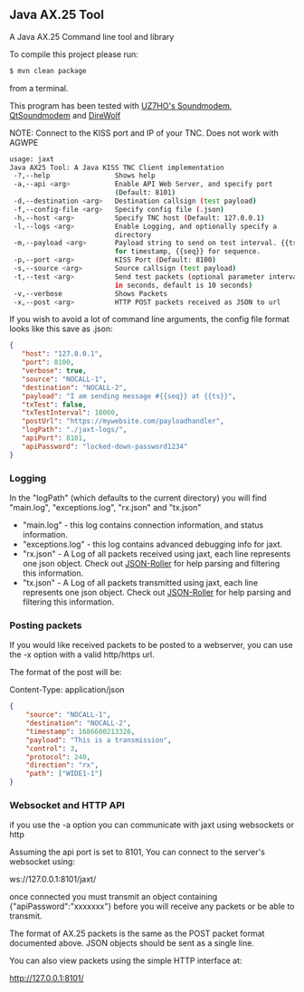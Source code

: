 ## Java AX.25 Tool

A Java AX.25 Command line tool and library

To compile this project please run:
```bash
$ mvn clean package
```
from a terminal.

This program has been tested with [UZ7HO's Soundmodem](https://uz7.ho.ua/packetradio.htm), [QtSoundmodem](https://www.cantab.net/users/john.wiseman/Documents/QtSoundModem.html) and [DireWolf](https://github.com/wb2osz/direwolf)

NOTE: Connect to the KISS port and IP of your TNC. Does not work with AGWPE

```bash
usage: jaxt
Java AX25 Tool: A Java KISS TNC Client implementation
 -?,--help                Shows help
 -a,--api <arg>           Enable API Web Server, and specify port
                          (Default: 8101)
 -d,--destination <arg>   Destination callsign (test payload)
 -f,--config-file <arg>   Specify config file (.json)
 -h,--host <arg>          Specify TNC host (Default: 127.0.0.1)
 -l,--logs <arg>          Enable Logging, and optionally specify a
                          directory
 -m,--payload <arg>       Payload string to send on test interval. {{ts}}
                          for timestamp, {{seq}} for sequence.
 -p,--port <arg>          KISS Port (Default: 8100)
 -s,--source <arg>        Source callsign (test payload)
 -t,--test <arg>          Send test packets (optional parameter interval
                          in seconds, default is 10 seconds)
 -v,--verbose             Shows Packets
 -x,--post <arg>          HTTP POST packets received as JSON to url
 ```

 If you wish to avoid a lot of command line arguments, the config file format looks like this save as .json:

 ```json
{
    "host": "127.0.0.1",
    "port": 8100,
    "verbose": true,
    "source": "NOCALL-1",
    "destination": "NOCALL-2",
    "payload": "I am sending message #{{seq}} at {{ts}}",
    "txTest": false,
    "txTestInterval": 10000,
    "postUrl": "https://mywebsite.com/payloadhandler",
    "logPath": "./jaxt-logs/",
    "apiPort": 8101,
    "apiPassword": "locked-down-password1234"
}
 ```


 ### Logging

In the "logPath" (which defaults to the current directory) you will find "main.log", "exceptions.log", "rx.json" and "tx.json"

* "main.log" - this log contains connection information, and status information.
* "exceptions.log" - this log contains advanced debugging info for jaxt.
* "rx.json" - A Log of all packets received using jaxt, each line represents one json object. Check out [JSON-Roller](https://openstatic.org/projects/json-roller/) for help parsing and filtering this information.
* "tx.json" - A Log of all packets transmitted using jaxt, each line represents one json object. Check out [JSON-Roller](https://openstatic.org/projects/json-roller/) for help parsing and filtering this information.


### Posting packets

If you would like received packets to be posted to a webserver, you can use the -x option with a valid http/https url.

The format of the post will be:

Content-Type: application/json

```json
{
    "source": "NOCALL-1",
    "destination": "NOCALL-2",
    "timestamp": 1686600213326,
    "payload": "This is a transmission",
    "control": 3,
    "protocol": 240,
    "direction": "rx",
    "path": ["WIDE1-1"]
}
```

### Websocket and HTTP API

if you use the -a option you can communicate with jaxt using websockets or http

Assuming the api port is set to 8101, You can connect to the server's websocket using:

ws://127.0.0.1:8101/jaxt/

once connected you must transmit an object containing {"apiPassword":"xxxxxxx"} before you will receive any packets or be able to transmit.

The format of AX.25 packets is the same as the POST packet format documented above. JSON objects should be sent as a single line.

You can also view packets using the simple HTTP interface at:

http://127.0.0.1:8101/